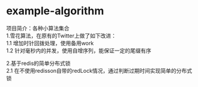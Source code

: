 # example-algorithm
项目简介：各种小算法集合<br>
1.雪花算法，在原有的Twitter上做了如下改进：<br>
  1.1 增加时针回拨处理，使用备用work<br>
  1.2 针对毫秒内的并发，使用自增序列，能保证一定的尾缀有序<br>

2.基于redis的简单分布式锁<br>
  2.1 在不使用redisson自带的redLock情况，通过判断过期时间实现简单的分布式锁<br>
